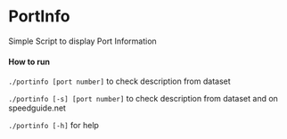 # PortInfo
Simple Script to display Port Information

#### How to run
`./portinfo [port number]` to check description from dataset

`./portinfo [-s] [port number]` to check description from dataset and on speedguide.net

`./portinfo [-h]` for help
